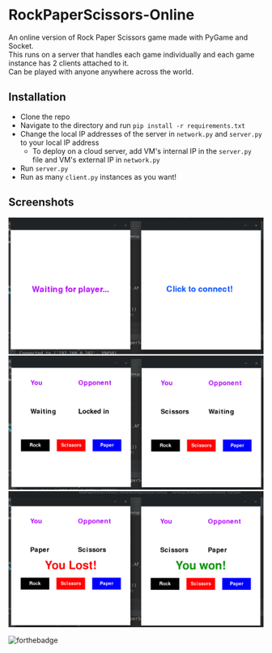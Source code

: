 # RockPaperScissors-Online
An online version of Rock Paper Scissors game made with PyGame and Socket. <br />
This runs on a server that handles each game individually and each game instance has 2 clients attached to it. <br />
Can be played with anyone anywhere across the world. <br />

## Installation
* Clone the repo
* Navigate to the directory and run `pip install -r requirements.txt`
* Change the local IP addresses of the server in `network.py` and `server.py` to your local IP address
	* To deploy on a cloud server, add VM's internal IP in the `server.py` file and VM's external IP in `network.py`
* Run `server.py`
* Run as many `client.py` instances as you want!

## Screenshots
![Alt](/Screenshots/waiting.png "Waiting Screen")
![Alt](/Screenshots/playing.png "Game Screen")
![Alt](/Screenshots/complete.png "Win Screen")

![forthebadge](https://forthebadge.com/images/badges/built-with-love.svg)
